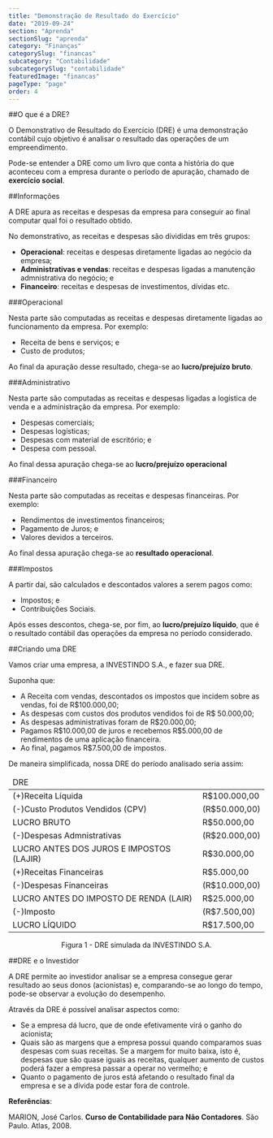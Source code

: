 ```yaml
---
title: "Demonstração de Resultado do Exercício"
date: "2019-09-24"
section: "Aprenda"
sectionSlug: "aprenda"
category: "Finanças"
categorySlug: "financas"
subcategory: "Contabilidade"
subcategorySlug: "contabilidade"
featuredImage: "financas"
pageType: "page"
order: 4
---
```


##O que é a DRE?

O Demonstrativo de Resultado do Exercício (DRE) é uma demonstração contábil cujo objetivo é analisar o resultado das operações de um empreendimento.

Pode-se entender a DRE como um livro que conta a história do que aconteceu com a empresa durante o período de apuração, chamado de **exercício social**.

##Informações

A DRE apura as receitas e despesas da empresa para conseguir ao final computar qual foi o resultado obtido.

No demonstrativo, as receitas e despesas são divididas em três grupos:

- **Operacional**: receitas e despesas diretamente ligadas ao negócio da empresa;
- **Administrativas e vendas**: receitas e despesas ligadas a manutenção admnistrativa do negócio; e
- **Financeiro**: receitas e despesas de investimentos, dívidas etc.

###Operacional

Nesta parte são computadas as receitas e despesas diretamente ligadas ao funcionamento da empresa. Por exemplo:

- Receita de bens e serviços; e
- Custo de produtos;

Ao final da apuração desse resultado, chega-se ao **lucro/prejuízo bruto**.

###Administrativo

Nesta parte são computadas as receitas e despesas ligadas a logística de venda e a administração da empresa. Por exemplo:

- Despesas comerciais;
- Despesas logísticas;
- Despesas com material de escritório; e 
- Despesa com pessoal.

Ao final dessa apuração chega-se ao **lucro/prejuízo operacional**

###Financeiro

Nesta parte são computadas as receitas e despesas financeiras. Por exemplo:

- Rendimentos de investimentos financeiros;
- Pagamento de Juros; e
- Valores devidos a terceiros.

Ao final dessa apuração chega-se ao **resultado operacional**.

###Impostos

 A partir daí, são calculados e descontados valores a serem pagos como:

- Impostos; e
- Contribuições Sociais.

Após esses descontos, chega-se, por fim, ao **lucro/prejuízo líquido**, que é o resultado contábil das operações da empresa no período considerado.

##Criando uma DRE

Vamos criar uma empresa, a INVESTINDO S.A., e fazer sua DRE.

Suponha que:

- A Receita com vendas, descontados os impostos que incidem sobre as vendas, foi de R\$100.000,00;
- As despesas com custos dos produtos vendidos foi de R\$ 50.000,00;
- As despesas administrativas foram de R\$20.000,00;
- Pagamos R\$10.000,00 de juros e recebemos R\$5.000,00 de rendimentos de uma aplicação financeira.
- Ao final, pagamos R$7.500,00 de impostos.

De maneira simplificada, nossa DRE do período analisado seria assim:

<div class = "overflow">
<table class="regularTable responsiveTable" id="figura1">
<thead>
<tr>
<td colspan="2">DRE</td>
</tr>
</thead>
<tbody>
<tr>
<td>(+)Receita Líquida</td>
<td>R$100.000,00</td>
</tr>
<tr>
<td>(-)Custo Produtos Vendidos (CPV)</td>
<td>(R$50.000,00)</td>
</tr>
<tr>
<td>LUCRO BRUTO</td>
<td>R$50.000,00</td>
</tr>
<tr>
<td>(-)Despesas Admnistrativas</td>
<td>(R$20.000,00)</td>
</tr>
<tr>
<td>LUCRO ANTES DOS JUROS E IMPOSTOS (LAJIR)</td>
<td>R$30.000,00</td>
</tr>
<tr>
<td>(+)Receitas Financeiras</td>
<td>R$5.000,00</td>
</tr>
<tr>
<td>(-)Despesas Financeiras</td>
<td>(R$10.000,00)</td>
</tr>
<tr>
<td>LUCRO ANTES DO IMPOSTO DE RENDA (LAIR)</td>
<td>R$25.000,00</td>
</tr>
<tr>
<td>(-)Imposto</td>
<td>(R$7.500,00)</td>
</tr>
<tr>
<td>LUCRO LÍQUIDO</td>
<td>R$17.500,00</td>
</tr>
</tbody>
</table>
</div>

<p class="legenda" style="text-align:center">Figura 1 - DRE simulada da INVESTINDO S.A.</p>


##DRE e o Investidor

A DRE permite ao investidor analisar se a empresa consegue gerar resultado ao seus donos (acionistas) e, comparando-se ao longo do tempo, pode-se observar a evolução do desempenho.

Através da DRE é possível analisar aspectos como:

- Se a empresa dá lucro, que de onde efetivamente virá o ganho do acionista;
- Quais são as margens que a empresa possui quando comparamos suas despesas com suas receitas. Se a margem for muito baixa, isto é, despesas que são quase iguais as receitas, qualquer aumento de custos poderá fazer a empresa passar a operar no vermelho; e
- Quanto o pagamento de juros está afetando o resultado final da empresa e se a dívida pode estar fora de controle.

<div class="referencias">

**Referências**:

<p id="1">MARION, José Carlos. <strong>Curso de Contabilidade para Não Contadores</strong>. São Paulo. Atlas, 2008.</p>


</div>
